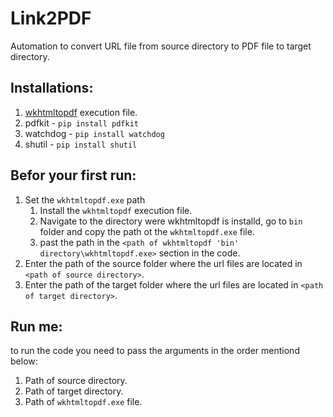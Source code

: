 # Link2PDF
Automation to convert URL file from source directory to PDF file to target directory.

## Installations:
1. [wkhtmltopdf](https://github.com/wkhtmltopdf/packaging/releases/download/0.12.6-1/wkhtmltox-0.12.6-1.msvc2015-win64.exe) execution file.
2. pdfkit - `pip install pdfkit`
3. watchdog - `pip install watchdog`
4. shutil - `pip install shutil`

## Befor your first run:
1. Set the `wkhtmltopdf.exe` path 
    1. Install the `wkhtmltopdf` execution file.
    2. Navigate to the directory were wkhtmltopdf is installd, go to `bin` folder and copy the path ot the `wkhtmltopdf.exe` file.
    3. past the path in the `<path of wkhtmltopdf 'bin' directory\wkhtmltopdf.exe>` section in the code.
2. Enter the path of the source folder where the url files are located in `<path of source directory>`.
3. Enter the path of the target folder where the url files are located in `<path of target directory>`.

## Run me:
to run the code you need to pass the arguments in the order mentiond below:
1. Path of source directory.
2. Path of target directory.
3. Path of `wkhtmltopdf.exe` file.  
